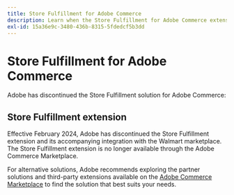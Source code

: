 ```yaml
---
title: Store Fulfillment for Adobe Commerce
description: Learn when the Store Fulfillment for Adobe Commerce extensions reached end-of-life.
exl-id: 15a36e9c-3480-436b-8315-5fdedcf5b3dd
---
```

# Store Fulfillment for Adobe Commerce

Adobe has discontinued the Store Fulfillment solution for Adobe Commerce:

## Store Fulfillment extension

Effective February 2024, Adobe has discontinued the Store Fulfillment extension and its accompanying integration with the Walmart marketplace. The Store Fulfillment extension is no longer available through the Adobe Commerce Marketplace.

For alternative solutions, Adobe recommends exploring the partner solutions and third-party extensions available on the [Adobe Commerce Marketplace](https://commercemarketplace.adobe.com/) to find the solution that best suits your needs.
